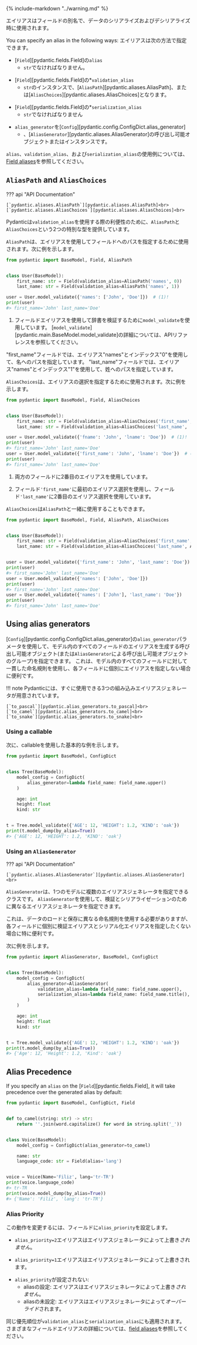 {% include-markdown "../warning.md" %}

<!-- An alias is an alternative name for a field, used when serializing and deserializing data. -->
エイリアスはフィールドの別名で、データのシリアライズおよびデシリアライズ時に使用されます。

You can specify an alias in the following ways:
エイリアスは次の方法で指定できます。

<!-- * `alias` on the [`Field`][pydantic.fields.Field] -->
* [`Field`][pydantic.fields.Field]の`alias`
    <!-- * must be a `str` -->
    * `str`でなければなりません。
<!-- * `validation_alias` on the [`Field`][pydantic.fields.Field] -->
* [`Field`][pydantic.fields.Field]の*`validation_alias`
    <!-- * can be an instance of `str`, [`AliasPath`][pydantic.aliases.AliasPath], or [`AliasChoices`][pydantic.aliases.AliasChoices] -->
    * `str`のインスタンスで、[`AliasPath`][pydantic.aliases.AliasPath]、または[`AliasChoices`][pydantic.aliases.AliasChoices]となります。
<!-- * `serialization_alias` on the [`Field`][pydantic.fields.Field] -->
* [`Field`][pydantic.fields.Field]の*`serialization_alias`
    <!-- * must be a `str` -->
    * `str`でなければなりません
<!-- * `alias_generator` on the [`Config`][pydantic.config.ConfigDict.alias_generator] -->
* `alias_generator`を[`Config`][pydantic.config.ConfigDict.alias_generator]
    <!-- * can be a callable or an instance of [`AliasGenerator`][pydantic.aliases.AliasGenerator] -->
    * 、[`AliasGenerator`][pydantic.aliases.AliasGenerator]の呼び出し可能オブジェクトまたはインスタンスです。

<!-- For examples of how to use `alias`, `validation_alias`, and `serialization_alias`, see [Field aliases](../concepts/fields.md#field-aliases). -->
`alias`、`validation_alias`、および`serialization_alias`の使用例については、[Field aliases](../concepts/fields.md#field-aliases)を参照してください。

## `AliasPath` and `AliasChoices`

??? api "API Documentation"

    [`pydantic.aliases.AliasPath`][pydantic.aliases.AliasPath]<br>
    [`pydantic.aliases.AliasChoices`][pydantic.aliases.AliasChoices]<br>

<!-- Pydantic provides two special types for convenience when using `validation_alias`: `AliasPath` and `AliasChoices`. -->
Pydanticは`validation_alias`を使用する際の利便性のために、`AliasPath`と`AliasChoices`という2つの特別な型を提供しています。

<!-- The `AliasPath` is used to specify a path to a field using aliases. For example: -->
`AliasPath`は、エイリアスを使用してフィールドへのパスを指定するために使用されます。次に例を示します。

```py lint="skip"
from pydantic import BaseModel, Field, AliasPath


class User(BaseModel):
    first_name: str = Field(validation_alias=AliasPath('names', 0))
    last_name: str = Field(validation_alias=AliasPath('names', 1))

user = User.model_validate({'names': ['John', 'Doe']})  # (1)!
print(user)
#> first_name='John' last_name='Doe'
```

<!-- 1. We are using `model_validate` to validate a dictionary using the field aliases. -->
1. フィールドエイリアスを使用して辞書を検証するために`model_validate`を使用しています。
    <!-- You can see more details about [`model_validate`][pydantic.main.BaseModel.model_validate] in the API reference. -->
    [`model_validate`][pydantic.main.BaseModel.model_validate]の詳細については、APIリファレンスを参照してください。

<!-- In the `'first_name'` field, we are using the alias `'names'` and the index `0` to specify the path to the first name.
In the `'last_name'` field, we are using the alias `'names'` and the index `1` to specify the path to the last name. -->
"first_name"フィールドでは、エイリアス"names"とインデックス"0"を使用して、名へのパスを指定しています。
"last_name"フィールドでは、エイリアス"names"とインデックス"1"を使用して、姓へのパスを指定しています。

<!-- `AliasChoices` is used to specify a choice of aliases. For example: -->
`AliasChoices`は、エイリアスの選択を指定するために使用されます。次に例を示します。

```py lint="skip"
from pydantic import BaseModel, Field, AliasChoices


class User(BaseModel):
    first_name: str = Field(validation_alias=AliasChoices('first_name', 'fname'))
    last_name: str = Field(validation_alias=AliasChoices('last_name', 'lname'))

user = User.model_validate({'fname': 'John', 'lname': 'Doe'})  # (1)!
print(user)
#> first_name='John' last_name='Doe'
user = User.model_validate({'first_name': 'John', 'lname': 'Doe'})  # (2)!
print(user)
#> first_name='John' last_name='Doe'
```

<!-- 1. We are using the second alias choice for both fields. -->
1. 両方のフィールドに2番目のエイリアスを使用しています。
<!-- 2. We are using the first alias choice for the field `'first_name'` and the second alias choice for the field `'last_name'`. -->
2. フィールド`'first_name'`に最初のエイリアス選択を使用し、フィールド`'last_name'`に2番目のエイリアス選択を使用しています。

<!-- You can also use `AliasChoices` with `AliasPath`: -->
`AliasChoices`は`AliasPath`と一緒に使用することもできます。

```py lint="skip"
from pydantic import BaseModel, Field, AliasPath, AliasChoices


class User(BaseModel):
    first_name: str = Field(validation_alias=AliasChoices('first_name', AliasPath('names', 0)))
    last_name: str = Field(validation_alias=AliasChoices('last_name', AliasPath('names', 1)))


user = User.model_validate({'first_name': 'John', 'last_name': 'Doe'})
print(user)
#> first_name='John' last_name='Doe'
user = User.model_validate({'names': ['John', 'Doe']})
print(user)
#> first_name='John' last_name='Doe'
user = User.model_validate({'names': ['John'], 'last_name': 'Doe'})
print(user)
#> first_name='John' last_name='Doe'
```

## Using alias generators

<!-- You can use the `alias_generator` parameter of [`Config`][pydantic.config.ConfigDict.alias_generator] to specify a callable (or group of callables, via `AliasGenerator`) that will generate aliases for all fields in a model.
This is useful if you want to use a consistent naming convention for all fields in a model, but do not want to specify the alias for each field individually. -->
[`Config`][pydantic.config.ConfigDict.alias_generator]の`alias_generator`パラメータを使用して、モデル内のすべてのフィールドのエイリアスを生成する呼び出し可能オブジェクト(または`AliasGenerator`による呼び出し可能オブジェクトのグループ)を指定できます。
これは、モデル内のすべてのフィールドに対して一貫した命名規則を使用し、各フィールドに個別にエイリアスを指定しない場合に便利です。

!!! note
    <!-- Pydantic offers three built-in alias generators that you can use out of the box: -->
    Pydanticには、すぐに使用できる3つの組み込みエイリアスジェネレータが用意されています。

    [`to_pascal`][pydantic.alias_generators.to_pascal]<br>
    [`to_camel`][pydantic.alias_generators.to_camel]<br>
    [`to_snake`][pydantic.alias_generators.to_snake]<br>


### Using a callable

<!-- Here's a basic example using a callable: -->
次に、callableを使用した基本的な例を示します。

```py
from pydantic import BaseModel, ConfigDict


class Tree(BaseModel):
    model_config = ConfigDict(
        alias_generator=lambda field_name: field_name.upper()
    )

    age: int
    height: float
    kind: str


t = Tree.model_validate({'AGE': 12, 'HEIGHT': 1.2, 'KIND': 'oak'})
print(t.model_dump(by_alias=True))
#> {'AGE': 12, 'HEIGHT': 1.2, 'KIND': 'oak'}
```

### Using an `AliasGenerator`

??? api "API Documentation"

    [`pydantic.aliases.AliasGenerator`][pydantic.aliases.AliasGenerator]<br>


<!-- `AliasGenerator` is a class that allows you to specify multiple alias generators for a model.
You can use an `AliasGenerator` to specify different alias generators for validation and serialization. -->
`AliasGenerator`は、1つのモデルに複数のエイリアスジェネレータを指定できるクラスです。
`AliasGenerator`を使用して、検証とシリアライゼーションのために異なるエイリアスジェネレータを指定できます。

<!-- This is particularly useful if you need to use different naming conventions for loading and saving data, but you don't want to specify the validation and serialization aliases for each field individually. -->
これは、データのロードと保存に異なる命名規則を使用する必要がありますが、各フィールドに個別に検証エイリアスとシリアル化エイリアスを指定したくない場合に特に便利です。

<!-- For example: -->
次に例を示します。

```py
from pydantic import AliasGenerator, BaseModel, ConfigDict


class Tree(BaseModel):
    model_config = ConfigDict(
        alias_generator=AliasGenerator(
            validation_alias=lambda field_name: field_name.upper(),
            serialization_alias=lambda field_name: field_name.title(),
        )
    )

    age: int
    height: float
    kind: str


t = Tree.model_validate({'AGE': 12, 'HEIGHT': 1.2, 'KIND': 'oak'})
print(t.model_dump(by_alias=True))
#> {'Age': 12, 'Height': 1.2, 'Kind': 'oak'}
```

## Alias Precedence

If you specify an `alias` on the [`Field`][pydantic.fields.Field], it will take precedence over the generated alias by default:
<!-- [`Field`][pydantic.fields.Field]に`alias`を指定すると、デフォルトでは生成されたエイリアスよりも優先されます。 -->

```py
from pydantic import BaseModel, ConfigDict, Field


def to_camel(string: str) -> str:
    return ''.join(word.capitalize() for word in string.split('_'))


class Voice(BaseModel):
    model_config = ConfigDict(alias_generator=to_camel)

    name: str
    language_code: str = Field(alias='lang')


voice = Voice(Name='Filiz', lang='tr-TR')
print(voice.language_code)
#> tr-TR
print(voice.model_dump(by_alias=True))
#> {'Name': 'Filiz', 'lang': 'tr-TR'}
```

### Alias Priority

<!-- You may set `alias_priority` on a field to change this behavior: -->
この動作を変更するには、フィールドに`alias_priority`を設定します。

<!-- * `alias_priority=2` the alias will *not* be overridden by the alias generator. -->
* `alias_priority=2`エイリアスはエイリアスジェネレータによって上書き*されません*。
<!-- * `alias_priority=1` the alias *will* be overridden by the alias generator. -->
* `alias_priority=1`エイリアスはエイリアスジェネレータによって上書きされます。
<!-- * `alias_priority` not set:
    * alias is set: the alias will *not* be overridden by the alias generator.
    * alias is not set: the alias *will* be overridden by the alias generator. -->
* `alias_priority`が設定されない:
    * aliasの設定: エイリアスはエイリアスジェネレータによって上書き*されません*。
    * aliasの未設定: エイリアスはエイリアスジェネレータによって*オーバーライド*されます。

<!-- The same precedence applies to `validation_alias` and `serialization_alias`.
See more about the different field aliases under [field aliases](../concepts/fields.md#field-aliases). -->
同じ優先順位が`validation_alias`と`serialization_alias`にも適用されます。
さまざまなフィールドエイリアスの詳細については、[field aliases](../concepts/fields.md#field-aliases)を参照してください。
